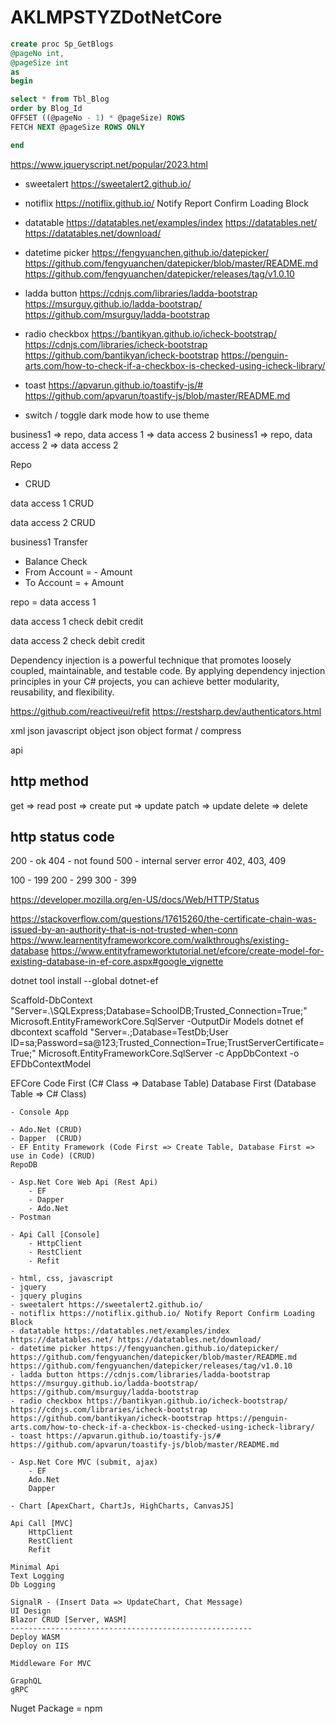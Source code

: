 # AKLMPSTYZDotNetCore

```sql
create proc Sp_GetBlogs
@pageNo int,
@pageSize int
as
begin

select * from Tbl_Blog
order by Blog_Id
OFFSET ((@pageNo - 1) * @pageSize) ROWS
FETCH NEXT @pageSize ROWS ONLY

end
```

https://www.jqueryscript.net/popular/2023.html

- sweetalert https://sweetalert2.github.io/

- notiflix https://notiflix.github.io/ Notify Report Confirm Loading Block

- datatable https://datatables.net/examples/index https://datatables.net/ https://datatables.net/download/

- datetime picker https://fengyuanchen.github.io/datepicker/ https://github.com/fengyuanchen/datepicker/blob/master/README.md https://github.com/fengyuanchen/datepicker/releases/tag/v1.0.10

- ladda button https://cdnjs.com/libraries/ladda-bootstrap https://msurguy.github.io/ladda-bootstrap/ https://github.com/msurguy/ladda-bootstrap

- radio checkbox https://bantikyan.github.io/icheck-bootstrap/ https://cdnjs.com/libraries/icheck-bootstrap https://github.com/bantikyan/icheck-bootstrap https://penguin-arts.com/how-to-check-if-a-checkbox-is-checked-using-icheck-library/

- toast https://apvarun.github.io/toastify-js/# https://github.com/apvarun/toastify-js/blob/master/README.md

- switch / toggle dark mode how to use theme

business1 => repo, data access 1 => data access 2
business1 => repo, data access 2 => data access 2

Repo
- CRUD

data access 1
CRUD

data access 2
CRUD

business1
Transfer
- Balance Check
- From Account = - Amount
- To Account = + Amount

repo = data access 1

data access 1
check
debit
credit

data access 2
check
debit
credit


Dependency injection is a powerful technique that promotes loosely coupled, maintainable, and testable code. By applying dependency injection principles in your C# projects, you can achieve better modularity, reusability, and flexibility.

https://github.com/reactiveui/refit
https://restsharp.dev/authenticators.html

xml
json 
javascript object
json object
format / compress

api

http method
-----------------
get     => read
post    => create
put     => update
patch   => update
delete  => delete

http status code
-----------------
200 - ok
404 - not found
500 - internal server error
402, 403, 409

100 - 199
200 - 299
300 - 399

https://developer.mozilla.org/en-US/docs/Web/HTTP/Status

https://stackoverflow.com/questions/17615260/the-certificate-chain-was-issued-by-an-authority-that-is-not-trusted-when-conn
https://www.learnentityframeworkcore.com/walkthroughs/existing-database
https://www.entityframeworktutorial.net/efcore/create-model-for-existing-database-in-ef-core.aspx#google_vignette

dotnet tool install --global dotnet-ef

Scaffold-DbContext "Server=.\SQLExpress;Database=SchoolDB;Trusted_Connection=True;" Microsoft.EntityFrameworkCore.SqlServer -OutputDir Models
dotnet ef dbcontext scaffold "Server=.;Database=TestDb;User ID=sa;Password=sa@123;Trusted_Connection=True;TrustServerCertificate=True;" Microsoft.EntityFrameworkCore.SqlServer -c AppDbContext -o EFDbContextModel

EFCore
Code First (C# Class => Database Table)
Database First (Database Table => C# Class)




```
- Console App

- Ado.Net (CRUD)
- Dapper  (CRUD)
- EF Entity Framework (Code First => Create Table, Database First => use in Code) (CRUD)
RepoDB

- Asp.Net Core Web Api (Rest Api)
    - EF
    - Dapper
    - Ado.Net
- Postman

- Api Call [Console]
    - HttpClient
    - RestClient
    - Refit

- html, css, javascript
- jquery
- jquery plugins
- sweetalert https://sweetalert2.github.io/
- notiflix https://notiflix.github.io/ Notify Report Confirm Loading Block
- datatable https://datatables.net/examples/index https://datatables.net/ https://datatables.net/download/
- datetime picker https://fengyuanchen.github.io/datepicker/ https://github.com/fengyuanchen/datepicker/blob/master/README.md https://github.com/fengyuanchen/datepicker/releases/tag/v1.0.10
- ladda button https://cdnjs.com/libraries/ladda-bootstrap https://msurguy.github.io/ladda-bootstrap/ https://github.com/msurguy/ladda-bootstrap
- radio checkbox https://bantikyan.github.io/icheck-bootstrap/ https://cdnjs.com/libraries/icheck-bootstrap https://github.com/bantikyan/icheck-bootstrap https://penguin-arts.com/how-to-check-if-a-checkbox-is-checked-using-icheck-library/
- toast https://apvarun.github.io/toastify-js/# https://github.com/apvarun/toastify-js/blob/master/README.md

- Asp.Net Core MVC (submit, ajax)
    - EF 
    Ado.Net
    Dapper

- Chart [ApexChart, ChartJs, HighCharts, CanvasJS]

Api Call [MVC]
    HttpClient
    RestClient
    Refit

Minimal Api
Text Logging
Db Logging

SignalR - (Insert Data => UpdateChart, Chat Message)
UI Design
Blazor CRUD [Server, WASM]
------------------------------------------------------
Deploy WASM
Deploy on IIS

Middleware For MVC

GraphQL
gRPC
```

Nuget Package = npm
